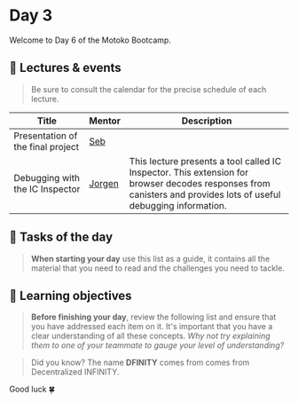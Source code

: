 # Day 3️
Welcome to Day 6 of the Motoko Bootcamp.

## 🍿 Lectures & events
> Be sure to consult the calendar for the precise schedule of each lecture.

| Title | Mentor |  Description |
|-----------------|-----------------|-----------------|
 Presentation of the final project | <a href="https://twitter.com/seb_icp" target="_blank"> Seb </a> | 
| Debugging with the IC Inspector | <a href="https://twitter.com/Jorgenbuilder" target="_blank"> Jorgen </a> | This lecture presents a tool called IC Inspector. This extension for browser decodes responses from canisters and provides lots of useful debugging information.
##  🧭 Tasks of the day
> **When starting your day** use this list as a guide, it contains all the material that you need to read and the challenges you need to tackle.

## 🎯 Learning objectives
> **Before finishing your day**, review the following list and ensure that you have addressed each item on it. It's important that you have a clear understanding of all these concepts. <i> Why not try explaining them to one of your teammate to gauge your level of understanding? </i>

> Did you know? The name **DFINITY** comes from comes from Decentralized INFINITY.

Good luck 🍀